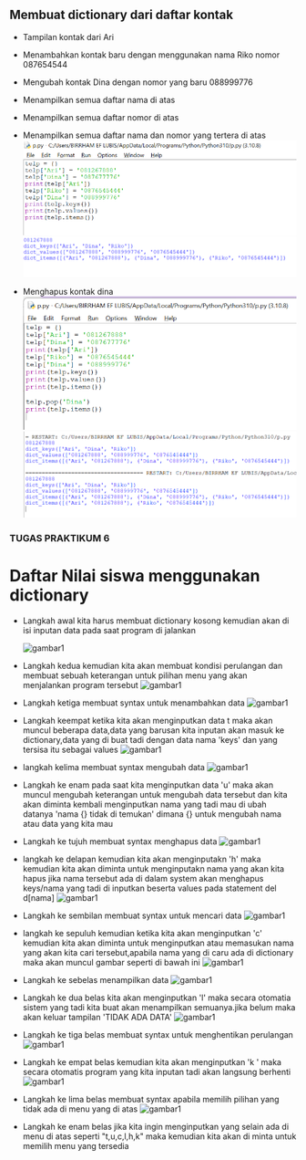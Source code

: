 ## Membuat dictionary dari daftar kontak


- Tampilan kontak dari Ari

- Menambahkan kontak baru dengan menggunakan nama Riko nomor 087654544

- Mengubah kontak Dina dengan nomor yang baru 088999776

- Menampilkan semua daftar nama di atas

- Menampilkan semua daftar nomor di atas
  
- Menampilkan semua daftar nama dan nomor yang tertera di atas
  ![gambar](gambar/p1.png)
  ![gambar](gambar/p2.png)
  
- Menghapus kontak dina 
  ![gambar](gambar/p3.png)
  ![gambar](gambar/p4.png)

###  TUGAS PRAKTIKUM 6

# Daftar Nilai siswa menggunakan dictionary

  - Langkah awal kita harus membuat dictionary kosong kemudian akan di isi inputan data pada saat program di jalankan 
  
    ![gambar1](gambar/gambar1.png)

- Langkah kedua kemudian kita akan membuat kondisi perulangan dan membuat sebuah keterangan untuk pilihan menu yang akan menjalankan program tersebut 
   ![gambar1](gambar/gambar1.png)

- Langkah ketiga membuat syntax untuk menambahkan data 
   ![gambar1](gambar/gambar1.png)

- Langkah keempat ketika kita akan menginputkan data t maka akan muncul beberapa data,data  yang barusan kita inputan akan masuk ke dictionary,data yang di buat tadi dengan data nama 'keys' dan yang tersisa itu sebagai values
    ![gambar1](gambar/gambar1.png)

- langkah kelima membuat syntax mengubah data
![gambar1](gambar/gambar1.png)

- Langkah ke enam pada saat kita menginputkan data 'u' maka akan muncul mengubah keterangan untuk mengubah data tersebut dan kita akan diminta kembali menginputkan nama yang tadi mau di ubah datanya 'nama {} tidak di temukan' dimana {} untuk mengubah nama atau data yang kita mau
- Langkah ke tujuh membuat syntax menghapus data 
![gambar1](gambar/gambar1.png)

- langkah ke delapan kemudian kita akan menginputakn 'h' maka kemudian kita akan diminta untuk menginputakn nama yang akan kita hapus jika nama tersebut ada di dalam system akan menghapus keys/nama yang tadi di inputkan beserta values pada statement del   d[nama] 
![gambar1](gambar/gambar1.png)

- Langkah ke sembilan membuat syntax untuk mencari data 
![gambar1](gambar/gambar1.png)

- langkah ke sepuluh kemudian ketika kita akan menginputkan 'c' kemudian kita akan diminta untuk menginputkan atau memasukan nama yang akan kita cari tersebut,apabila nama yang di caru ada di dictionary maka akan muncul gambar seperti di bawah ini
![gambar1](gambar/gambar1.png)

- Langkah ke sebelas menampilkan data 
![gambar1](gambar/gambar1.png)

- Langkah ke dua belas kita akan menginputkan 'l' maka secara otomatia sistem yang tadi kita buat akan menampilkan semuanya.jika belum maka akan keluar tampilan 'TIDAK ADA DATA' 
![gambar1](gambar/gambar1.png)

- Langkah ke tiga belas membuat syntax untuk menghentikan perulangan 
![gambar1](gambar/gambar1.png)

- Langkah ke empat belas kemudian kita akan menginputkan 'k ' maka secara otomatis program yang kita inputan tadi akan langsung berhenti
![gambar1](gambar/gambar1.png)

- Langkah ke lima belas membuat syntax apabila memilih pilihan yang tidak ada di menu yang di atas
   ![gambar1](gambar/gambar1.png)

- Langkah ke enam belas jika kita ingin menginputkan yang selain ada di menu di atas seperti "t,u,c,l,h,k" maka kemudian kita akan di minta untuk memilih menu yang tersedia
